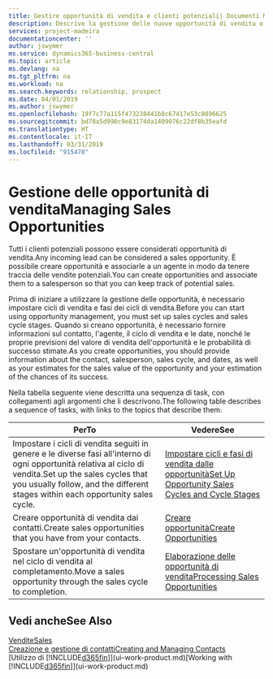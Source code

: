 ```yaml
---
title: Gestire opportunità di vendita e clienti potenziali| Documenti Microsoft
description: Descrive la gestione delle nuove opportunità di vendita o dei clienti potenziali in Business Central e l'associazione dell'opportunità con un agente per tenere traccia delle vendite potenziali.
services: project-madeira
documentationcenter: ''
author: jswymer
ms.service: dynamics365-business-central
ms.topic: article
ms.devlang: na
ms.tgt_pltfrm: na
ms.workload: na
ms.search.keywords: relationship, prospect
ms.date: 04/01/2019
ms.author: jswymer
ms.openlocfilehash: 19f7c77a115f473238441b8c67417e53c0896625
ms.sourcegitcommit: bd78a5d990c9e83174da1409076c22df8b35eafd
ms.translationtype: HT
ms.contentlocale: it-IT
ms.lasthandoff: 03/31/2019
ms.locfileid: "915478"
---
```

# <a name="managing-sales-opportunities"></a><span data-ttu-id="66ace-103">Gestione delle opportunità di vendita</span><span class="sxs-lookup"><span data-stu-id="66ace-103">Managing Sales Opportunities</span></span>
<span data-ttu-id="66ace-104">Tutti i clienti potenziali possono essere considerati opportunità di vendita.</span><span class="sxs-lookup"><span data-stu-id="66ace-104">Any incoming lead can be considered a sales opportunity.</span></span> <span data-ttu-id="66ace-105">È possibile creare opportunità e associarle a un agente in modo da tenere traccia delle vendite potenziali.</span><span class="sxs-lookup"><span data-stu-id="66ace-105">You can create opportunities and associate them to a salesperson so that you can keep track of potential sales.</span></span>

<span data-ttu-id="66ace-106">Prima di iniziare a utilizzare la gestione delle opportunità, è necessario impostare cicli di vendita e fasi dei cicli di vendita.</span><span class="sxs-lookup"><span data-stu-id="66ace-106">Before you can start using opportunity management, you must set up sales cycles and sales cycle stages.</span></span> <span data-ttu-id="66ace-107">Quando si creano opportunità, è necessario fornire informazioni sul contatto, l'agente, il ciclo di vendita e le date, nonché le proprie previsioni del valore di vendita dell'opportunità e le probabilità di successo stimate.</span><span class="sxs-lookup"><span data-stu-id="66ace-107">As you create opportunities, you should provide information about the contact, salesperson, sales cycle, and dates, as well as your estimates for the sales value of the opportunity and your estimation of the chances of its success.</span></span>

<span data-ttu-id="66ace-108">Nella tabella seguente viene descritta una sequenza di task, con collegamenti agli argomenti che li descrivono.</span><span class="sxs-lookup"><span data-stu-id="66ace-108">The following table describes a sequence of tasks, with links to the topics that describe them.</span></span>

| <span data-ttu-id="66ace-109">Per</span><span class="sxs-lookup"><span data-stu-id="66ace-109">To</span></span> | <span data-ttu-id="66ace-110">Vedere</span><span class="sxs-lookup"><span data-stu-id="66ace-110">See</span></span> |
| --- | --- |
| <span data-ttu-id="66ace-111">Impostare i cicli di vendita seguiti in genere e le diverse fasi all'interno di ogni opportunità relativa al ciclo di vendita.</span><span class="sxs-lookup"><span data-stu-id="66ace-111">Set up the sales cycles that you usually follow, and the different stages within each opportunity sales cycle.</span></span> |[<span data-ttu-id="66ace-112">Impostare cicli e fasi di vendita dalle opportunità</span><span class="sxs-lookup"><span data-stu-id="66ace-112">Set Up Opportunity Sales Cycles and Cycle Stages</span></span>](marketing-how-setup-opportunity-sales-cycles-stages.md) |
| <span data-ttu-id="66ace-113">Creare opportunità di vendita dai contatti.</span><span class="sxs-lookup"><span data-stu-id="66ace-113">Create sales opportunities that you have from your contacts.</span></span> |[<span data-ttu-id="66ace-114">Creare opportunità</span><span class="sxs-lookup"><span data-stu-id="66ace-114">Create Opportunities</span></span>](marketing-how-create-opportunities.md) |
| <span data-ttu-id="66ace-115">Spostare un'opportunità di vendita nel ciclo di vendita al completamento.</span><span class="sxs-lookup"><span data-stu-id="66ace-115">Move a sales opportunity through the sales cycle to completion.</span></span> |[<span data-ttu-id="66ace-116">Elaborazione delle opportunità di vendita</span><span class="sxs-lookup"><span data-stu-id="66ace-116">Processing Sales Opportunities</span></span>](marketing-processing-sales-opportunities.md) |

## <a name="see-also"></a><span data-ttu-id="66ace-117">Vedi anche</span><span class="sxs-lookup"><span data-stu-id="66ace-117">See Also</span></span>
[<span data-ttu-id="66ace-118">Vendite</span><span class="sxs-lookup"><span data-stu-id="66ace-118">Sales</span></span>](sales-manage-sales.md)  
[<span data-ttu-id="66ace-119">Creazione e gestione di contatti</span><span class="sxs-lookup"><span data-stu-id="66ace-119">Creating and Managing Contacts</span></span>](marketing-contacts.md)  
<span data-ttu-id="66ace-120">[Utilizzo di [!INCLUDE[d365fin](includes/d365fin_md.md)]](ui-work-product.md)</span><span class="sxs-lookup"><span data-stu-id="66ace-120">[Working with [!INCLUDE[d365fin](includes/d365fin_md.md)]](ui-work-product.md)</span></span>
